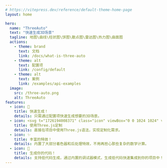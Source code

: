 ```yaml
---
# https://vitepress.dev/reference/default-theme-home-page
layout: home

hero:
  name: "ThreeAuto"
  text: "快速生成3D场景"
  tagline: 地图\曲线\柱状图\饼图\散点图\雷达图\热力图\曲面图
  actions:
    - theme: brand
      text: 文档
      link: /docs/what-is-three-auto
    - theme: alt
      text: 配置项
      link: /config/default
    - theme: alt
      text: 案例
      link: /examples/api-examples
  image:
    src: /three-auto.png
    alt: ThreeAuto
features:
  - icon: 🚀
    title: 快速生成！
    details: 只需通过配置项快速生成想要的3D场景。
  - icon: <svg t="1726194008371" class="icon" viewBox="0 0 1024 1024" version="1.1" xmlns="http://www.w3.org/2000/svg" p-id="6873" width="40" height="40"><path d="M3.991444 0.399142v-0.399142h1.59657a1125116.117142 1125116.117142 0 0 0 1014.22101 287.382576v0.798285c-252.788899 245.073475-505.446081 490.278667-757.971546 735.619568h-0.798285A1435916.271635 1435916.271635 0 0 0 3.991444 0.399142z" fill="#020202" opacity=".993" p-id="6874"></path><path d="M20.755428 17.163126a36634.50745 36634.50745 0 0 1 229.107776 64.860651A50186.23082 50186.23082 0 0 1 78.830657 247.867472a73052.647353 73052.647353 0 0 1-58.075229-230.704346zM269.820327 87.4122c76.355555 21.617157 152.723882 43.237507 229.107777 64.860651C441.918585 207.686997 384.906272 263.101543 327.895556 318.515689a20955.856452 20955.856452 0 0 1-58.075229-231.103489zM257.846053 90.206198c0.246271 0.044305 0.445842 0.177219 0.598714 0.399142a72984.429515 72984.429515 0 0 1 57.676087 230.704346 24972.856179 24972.856179 0 0 1-229.107777-64.860651 101353.553824 101353.553824 0 0 0 170.832976-166.242837zM518.885227 158.060417a51640.134399 51640.134399 0 0 1 229.107776 64.860651A50112.357931 50112.357931 0 0 1 576.960456 388.764763a1117.113551 1117.113551 0 0 1-5.587995-20.356266 40611.283196 40611.283196 0 0 1-52.487234-210.34808zM506.910953 160.854414c0.247468 0.044305 0.44704 0.177219 0.598714 0.399143 19.354418 76.882423 38.577119 153.783606 57.676086 230.704346a75302.840553 75302.840553 0 0 1-229.506919-64.860651 33708.599181 33708.599181 0 0 0 171.232119-166.242838zM767.550984 228.309491c76.359945 21.683415 152.727874 43.370022 229.107776 65.060223-56.813939 55.481601-113.755603 110.829889-170.832976 166.043266-19.613861-76.990591-39.040125-154.025087-58.2748-231.103489zM755.975853 231.103489a36439.931086 36439.931086 0 0 1 58.2748 230.704346c-0.131717 0.267425-0.267425 0.530859-0.399143 0.798285-73.937151-21.078714-147.910224-42.033693-221.923211-62.864939a34.173381 34.173381 0 0 1-6.785422-2.394855 101202.801307 101202.801307 0 0 0 170.832976-166.242837zM83.420795 267.824596a60307.073222 60307.073222 0 0 1 229.506919 65.060222 99354.72179 99354.72179 0 0 0-171.032547 166.043266c-19.553989-77.018531-39.045314-154.053027-58.474372-231.103488zM332.884837 338.472812c76.34398 21.614762 152.711908 43.235112 229.107776 64.860651a101796.814307 101796.814307 0 0 1-171.232118 166.242838 48810.279765 48810.279765 0 0 1-57.875658-231.103489zM320.910563 341.26681c19.850951 76.874839 39.275619 153.909335 58.2748 231.103488a25042.840622 25042.840622 0 0 1-229.107776-64.860651 101198.645036 101198.645036 0 0 0 170.832976-166.242837zM581.949737 409.121029c76.423808 21.497813 152.791737 43.119361 229.107776 64.860651a101550.712641 101550.712641 0 0 0-171.232118 165.843695c-19.542015-76.842908-38.836562-153.745687-57.875658-230.704346zM569.975463 411.915026c19.849355 76.874839 39.275619 153.909335 58.2748 231.103489a36267.824047 36267.824047 0 0 1-229.107776-65.060222c56.829905-55.50076 113.77556-110.849846 170.832976-166.043267zM146.485305 518.885208a73425.038893 73425.038893 0 0 1 229.107776 65.060222c-56.812342 55.480803-113.756401 110.829889-170.832976 166.043266a145476.174731 145476.174731 0 0 0-58.2748-231.103488zM395.550205 589.134282c76.45574 21.869016 152.959376 43.62228 229.506918 65.259793a33180.984728 33180.984728 0 0 1-171.232118 165.843695c-19.490127-77.030505-38.916391-154.065001-58.2748-231.103488zM383.975073 592.327422c19.725621 76.906771 39.151885 153.941267 58.2748 231.103488a148137.721763 148137.721763 0 0 1-228.708634-64.461508 1.434917 1.434917 0 0 1-0.399142-0.598714 50005.73221 50005.73221 0 0 0 170.832976-166.043266zM209.549815 770.344962c0.093798-0.239485 0.29337-0.371202 0.598714-0.399142a60451.36522 60451.36522 0 0 0 228.908205 64.86065 101193.399506 101193.399506 0 0 1-171.232119 166.242838c-19.31171-76.982608-38.736776-153.881395-58.2748-230.704346z" fill="#FEFEFE" p-id="6875"></path></svg>
    title: 使用Three.js定制
    details: 直接在项目中使用Three.js语法，实现定制化需求。
  - icon: ✨
    title: 丰富的特效！
    details: 内置了大部分着色器和后处理特效，不用再担心那些复杂的数学计算。
  - icon: 🎁
    title: 生成你的代码！
    details: 支持低代码生成，通过内置的调试器模式，生成低代码快速集成到你的项目中！
---
```


